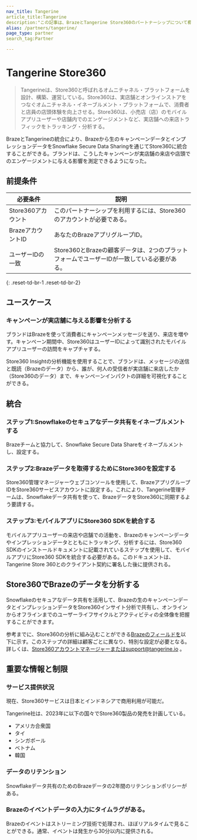 ```yaml
---
nav_title: Tangerine
article_title:Tangerine
description:"この記事は、BrazeとTangerine Store360のパートナーシップについて概説している。Tangerine Store360は、実店舗とオンラインストアをつなぎ、消費者と店舗従業員に優れた店舗体験を提供するオムニチャネル・プラットフォームである。この統合により、Brazeの生のキャンペーンデータとインプレッションデータは、Snowflakeのセキュアなデータ共有を通じてStore360で利用できるようになり、ブランドは、キャンペーンが店舗内のエンゲージメントや店舗トラフィックにどのような影響を与えたかを測定することができる。"
alias: /partners/tangerine/
page_type: partner
search_tag:Partner

---
```


# Tangerine Store360

> Tangerineは、Store360と呼ばれるオムニチャネル・プラットフォームを設計、構築、運営している。Store360は、実店舗とオンラインストアをつなぐオムニチャネル・イネーブルメント・プラットフォームで、消費者と店員の店頭体験を向上させる。Store360は、小売店（店）のモバイルアプリユーザーや店舗内でのエンゲージメントなど、実店舗への来店トラフィックをトラッキング・分析する。

BrazeとTangerineの統合により、Brazeから生のキャンペーンデータとインプレッションデータをSnowflake Secure Data Sharingを通じてStore360に統合することができる。ブランドは、こうしたキャンペーンが実店舗の来店や店頭でのエンゲージメントに与える影響を測定できるようになった。

## 前提条件

| 必要条件 | 説明 |
| ----------- | ----------- |
| Store360アカウント | このパートナーシップを利用するには、Store360のアカウントが必要である。 |
| BrazeアカウントID | あなたのBrazeアプリグループID。 |
| ユーザーIDの一致 | Store360とBrazeの顧客データは、2つのプラットフォームでユーザーIDが一致している必要がある。 |
{: .reset-td-br-1 .reset-td-br-2}

## ユースケース

### キャンペーンが実店舗に与える影響を分析する

ブランドはBrazeを使って消費者にキャンペーンメッセージを送り、来店を増やす。キャンペーン期間中、Store360はユーザーIDによって識別されたモバイルアプリユーザーの訪問をキャプチャする。

Store360 Insightの分析機能を使用することで、ブランドは、メッセージの送信と既読（Brazeのデータ）から、誰が、何人の受信者が実店舗に来店したか（Store360のデータ）まで、キャンペーンインパクトの詳細を可視化することができる。

## 統合

### ステップ1:Snowflakeのセキュアなデータ共有をイネーブルメントする

Brazeチームと協力して、Snowflake Secure Data Shareをイネーブルメントし、設定する。

### ステップ2:Brazeデータを取得するためにStore360を設定する

Store360管理マネージャーウェブコンソールを使用して、BrazeアプリグループIDをStore360サービスアカウントに設定する。これにより、Tangerine管理チームは、Snowflakeデータ共有を使って、BrazeデータをStore360に同期するよう要請する。

### ステップ3:モバイルアプリにStore360 SDKを統合する

モバイルアプリユーザーの来店や店舗での活動を、Brazeのキャンペーンデータやインプレッションデータとともにトラッキング、分析するには、Store360 SDKのインストールドキュメントに記載されているステップを使用して、モバイルアプリにStore360 SDKを統合する必要がある。このドキュメントは、Tangerine Store 360とのクライアント契約に署名した後に提供される。

## Store360でBrazeのデータを分析する

Snowflakeのセキュアなデータ共有を活用して、Brazeの生のキャンペーンデータとインプレッションデータをStore360インサイト分析で共有し、オンラインからオフラインまでのユーザーライフサイクルとアクティビティの全体像を把握することができます。

参考までに、Store360の分析に組み込むことができる[Brazeのフィールドを](https://www.braze.com/docs/assets/download_file/data-sharing-raw-table-schemas.txt?ffbc5f5ca7092bc9ae26268aa0e711df)以下に示す。このステップの詳細は顧客ごとに異なり、特別な設定が必要となる。詳しくは、Store360アカウントマネージャーまたはsupport@tangerine.io 。

## 重要な情報と制限

### サービス提供状況

現在、Store360サービスは日本とインドネシアで商用利用が可能だ。

Tangerine社は、2023年に以下の国々でStore360製品の発売を計画している。
- アメリカ合衆国
- タイ
- シンガポール
- ベトナム
- 韓国

### データのリテンション

Snowflakeデータ共有のためのBrazeデータの2年間のリテンションポリシーがある。

### Brazeのイベントデータの入力にタイムラグがある。

Brazeのイベントはストリーミング技術で処理され、ほぼリアルタイムで見ることができる。通常、イベントは発生から30分以内に提供される。

